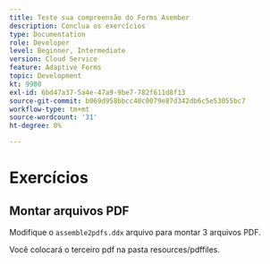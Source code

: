 ```yaml
---
title: Teste sua compreensão do Forms Asember
description: Conclua os exercícios
type: Documentation
role: Developer
level: Beginner, Intermediate
version: Cloud Service
feature: Adaptive Forms
topic: Development
kt: 9980
exl-id: 6bd47a37-5a4e-47a9-9be7-782f611d8f13
source-git-commit: b069d958bbcc40c0079e87d342db6c5e53055bc7
workflow-type: tm+mt
source-wordcount: '31'
ht-degree: 0%

---
```


# Exercícios

## Montar arquivos PDF

Modifique o `assemble2pdfs.ddx` arquivo para montar 3 arquivos PDF.

Você colocará o terceiro pdf na pasta resources/pdffiles.
